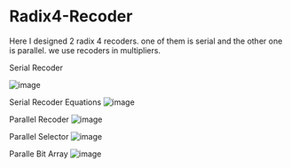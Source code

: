 # Radix4-Recoder
Here I designed 2 radix 4 recoders. one of them is serial and the other one is parallel. we use recoders in multipliers.

Serial Recoder

![image](https://github.com/ahmadrmirzaei/Radix4-Recoder/assets/50135814/2c934175-0e14-4195-9765-d30a8b92f6d1)

Serial Recoder Equations
![image](https://github.com/ahmadrmirzaei/Radix4-Recoder/assets/50135814/58ce0302-dc3b-4a24-9714-885cb1fc3f90)

Parallel Recoder
![image](https://github.com/ahmadrmirzaei/Radix4-Recoder/assets/50135814/ceb3aced-c1b5-4932-bc53-57c80d028bca)

Parallel Selector
![image](https://github.com/ahmadrmirzaei/Radix4-Recoder/assets/50135814/31578d50-e81e-4e5c-9cfd-01728750c939)

Paralle Bit Array
![image](https://github.com/ahmadrmirzaei/Radix4-Recoder/assets/50135814/ac99b382-704d-49dd-9ed9-80e7079b4596)


